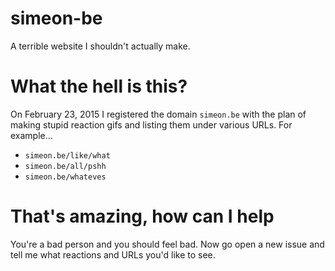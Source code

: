 # simeon-be
A terrible website I shouldn't actually make.

# What the hell is this?

On February 23, 2015 I registered the domain `simeon.be` with the plan of making stupid reaction gifs and listing them under various URLs. For example...

* `simeon.be/like/what`
* `simeon.be/all/pshh`
* `simeon.be/whateves`

# That's amazing, how can I help

You're a bad person and you should feel bad. Now go open a new issue and tell me what reactions and URLs you'd like to see.
